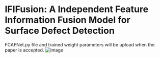 IFIFusion: A Independent Feature Information Fusion Model for Surface Defect Detection
==========
FCAFNet.py file and trained weight parameters will be upload when the paper is accepted.
![image](https://github.com/zhx-hub/IFIFusion/tree/main/img/architecture.jpg)
